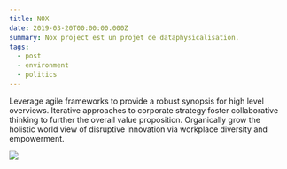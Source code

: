 ```yaml
---
title: NOX
date: 2019-03-20T00:00:00.000Z
summary: Nox project est un projet de dataphysicalisation.
tags:
  - post
  - environment
  - politics
---
```

Leverage agile frameworks to provide a robust synopsis for high level overviews. Iterative approaches to corporate strategy foster collaborative thinking to further the overall value proposition. Organically grow the holistic world view of disruptive innovation via workplace diversity and empowerment.

![](/static/img/capture-d’écran-2019-03-25-à-18.43.50.png)
